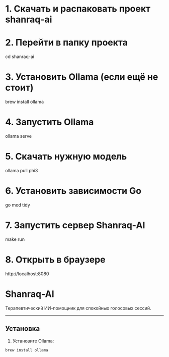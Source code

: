 # 1. Скачать и распаковать проект shanraq-ai
# 2. Перейти в папку проекта
cd shanraq-ai

# 3. Установить Ollama (если ещё не стоит)
brew install ollama

# 4. Запустить Ollama
ollama serve

# 5. Скачать нужную модель
ollama pull phi3

# 6. Установить зависимости Go
go mod tidy

# 7. Запустить сервер Shanraq-AI
make run

# 8. Открыть в браузере
http://localhost:8080

# Shanraq-AI

Терапевтический ИИ-помощник для спокойных голосовых сессий.

---

## Установка

1. Установите Ollama:

```bash
brew install ollama